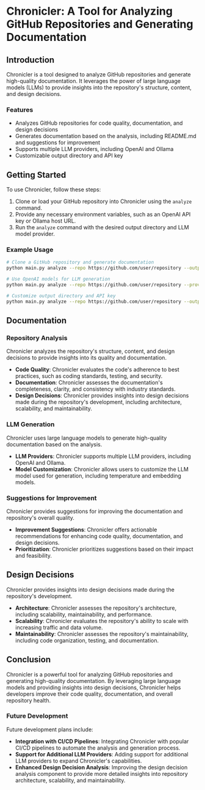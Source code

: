 # Chronicler: A Tool for Analyzing GitHub Repositories and Generating Documentation

## Introduction

Chronicler is a tool designed to analyze GitHub repositories and generate high-quality documentation. It leverages the power of large language models (LLMs) to provide insights into the repository's structure, content, and design decisions.

### Features

*   Analyzes GitHub repositories for code quality, documentation, and design decisions
*   Generates documentation based on the analysis, including README.md and suggestions for improvement
*   Supports multiple LLM providers, including OpenAI and Ollama
*   Customizable output directory and API key

## Getting Started

To use Chronicler, follow these steps:

1.  Clone or load your GitHub repository into Chronicler using the `analyze` command.
2.  Provide any necessary environment variables, such as an OpenAI API key or Ollama host URL.
3.  Run the `analyze` command with the desired output directory and LLM model provider.

### Example Usage

```bash
# Clone a GitHub repository and generate documentation
python main.py analyze --repo https://github.com/user/repository --output /path/to/output/dir

# Use OpenAI models for LLM generation
python main.py analyze --repo https://github.com/user/repository --provider openai --llm-model gpt-4o --embedding-model text-embedding-ada-002 --temperature 0.2

# Customize output directory and API key
python main.py analyze --repo https://github.com/user/repository --output /path/to/output/dir --api-key YOUR_API_KEY
```

## Documentation

### Repository Analysis

Chronicler analyzes the repository's structure, content, and design decisions to provide insights into its quality and documentation.

*   **Code Quality**: Chronicler evaluates the code's adherence to best practices, such as coding standards, testing, and security.
*   **Documentation**: Chronicler assesses the documentation's completeness, clarity, and consistency with industry standards.
*   **Design Decisions**: Chronicler provides insights into design decisions made during the repository's development, including architecture, scalability, and maintainability.

### LLM Generation

Chronicler uses large language models to generate high-quality documentation based on the analysis.

*   **LLM Providers**: Chronicler supports multiple LLM providers, including OpenAI and Ollama.
*   **Model Customization**: Chronicler allows users to customize the LLM model used for generation, including temperature and embedding models.

### Suggestions for Improvement

Chronicler provides suggestions for improving the documentation and repository's overall quality.

*   **Improvement Suggestions**: Chronicler offers actionable recommendations for enhancing code quality, documentation, and design decisions.
*   **Prioritization**: Chronicler prioritizes suggestions based on their impact and feasibility.

## Design Decisions

Chronicler provides insights into design decisions made during the repository's development.

*   **Architecture**: Chronicler assesses the repository's architecture, including scalability, maintainability, and performance.
*   **Scalability**: Chronicler evaluates the repository's ability to scale with increasing traffic and data volume.
*   **Maintainability**: Chronicler assesses the repository's maintainability, including code organization, testing, and documentation.

## Conclusion

Chronicler is a powerful tool for analyzing GitHub repositories and generating high-quality documentation. By leveraging large language models and providing insights into design decisions, Chronicler helps developers improve their code quality, documentation, and overall repository health.

### Future Development

Future development plans include:

*   **Integration with CI/CD Pipelines**: Integrating Chronicler with popular CI/CD pipelines to automate the analysis and generation process.
*   **Support for Additional LLM Providers**: Adding support for additional LLM providers to expand Chronicler's capabilities.
*   **Enhanced Design Decision Analysis**: Improving the design decision analysis component to provide more detailed insights into repository architecture, scalability, and maintainability.
